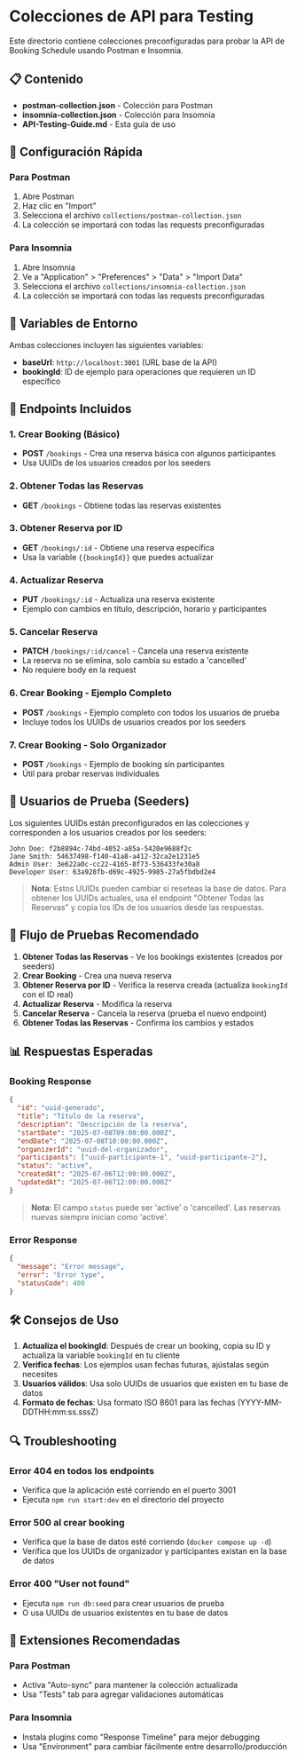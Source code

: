 # Colecciones de API para Testing

Este directorio contiene colecciones preconfiguradas para probar la API de Booking Schedule usando Postman e Insomnia.

## 📋 Contenido

- **postman-collection.json** - Colección para Postman
- **insomnia-collection.json** - Colección para Insomnia  
- **API-Testing-Guide.md** - Esta guía de uso

## 🚀 Configuración Rápida

### Para Postman

1. Abre Postman
2. Haz clic en "Import" 
3. Selecciona el archivo `collections/postman-collection.json`
4. La colección se importará con todas las requests preconfiguradas

### Para Insomnia

1. Abre Insomnia
2. Ve a "Application" > "Preferences" > "Data" > "Import Data"
3. Selecciona el archivo `collections/insomnia-collection.json`
4. La colección se importará con todas las requests preconfiguradas

## 🔧 Variables de Entorno

Ambas colecciones incluyen las siguientes variables:

- **baseUrl**: `http://localhost:3001` (URL base de la API)
- **bookingId**: ID de ejemplo para operaciones que requieren un ID específico

## 📝 Endpoints Incluidos

### 1. Crear Booking (Básico)
- **POST** `/bookings` - Crea una reserva básica con algunos participantes
- Usa UUIDs de los usuarios creados por los seeders

### 2. Obtener Todas las Reservas
- **GET** `/bookings` - Obtiene todas las reservas existentes

### 3. Obtener Reserva por ID
- **GET** `/bookings/:id` - Obtiene una reserva específica
- Usa la variable `{{bookingId}}` que puedes actualizar

### 4. Actualizar Reserva
- **PUT** `/bookings/:id` - Actualiza una reserva existente
- Ejemplo con cambios en título, descripción, horario y participantes

### 5. Cancelar Reserva
- **PATCH** `/bookings/:id/cancel` - Cancela una reserva existente
- La reserva no se elimina, solo cambia su estado a 'cancelled'
- No requiere body en la request

### 6. Crear Booking - Ejemplo Completo
- **POST** `/bookings` - Ejemplo completo con todos los usuarios de prueba
- Incluye todos los UUIDs de usuarios creados por los seeders

### 7. Crear Booking - Solo Organizador
- **POST** `/bookings` - Ejemplo de booking sin participantes
- Útil para probar reservas individuales

## 👥 Usuarios de Prueba (Seeders)

Los siguientes UUIDs están preconfigurados en las colecciones y corresponden a los usuarios creados por los seeders:

```
John Doe: f2b8894c-74bd-4052-a85a-5420e9688f2c
Jane Smith: 54637498-f140-41a8-a412-32ca2e1231e5  
Admin User: 3e622a0c-cc22-4165-8f73-536433fe30a8
Developer User: 63a928fb-d69c-4925-9985-27a5fbdbd2e4
```

> **Nota**: Estos UUIDs pueden cambiar si reseteas la base de datos. Para obtener los UUIDs actuales, usa el endpoint "Obtener Todas las Reservas" y copia los IDs de los usuarios desde las respuestas.

## 🔄 Flujo de Pruebas Recomendado

1. **Obtener Todas las Reservas** - Ve los bookings existentes (creados por seeders)
2. **Crear Booking** - Crea una nueva reserva
3. **Obtener Reserva por ID** - Verifica la reserva creada (actualiza `bookingId` con el ID real)
4. **Actualizar Reserva** - Modifica la reserva
5. **Cancelar Reserva** - Cancela la reserva (prueba el nuevo endpoint)
6. **Obtener Todas las Reservas** - Confirma los cambios y estados

## 📊 Respuestas Esperadas

### Booking Response
```json
{
  "id": "uuid-generado",
  "title": "Título de la reserva",
  "description": "Descripción de la reserva",
  "startDate": "2025-07-08T09:00:00.000Z",
  "endDate": "2025-07-08T10:00:00.000Z",
  "organizerId": "uuid-del-organizador",
  "participants": ["uuid-participante-1", "uuid-participante-2"],
  "status": "active",
  "createdAt": "2025-07-06T12:00:00.000Z",
  "updatedAt": "2025-07-06T12:00:00.000Z"
}
```

> **Nota**: El campo `status` puede ser 'active' o 'cancelled'. Las reservas nuevas siempre inician como 'active'.

### Error Response
```json
{
  "message": "Error message",
  "error": "Error type",
  "statusCode": 400
}
```

## 🛠️ Consejos de Uso

1. **Actualiza el bookingId**: Después de crear un booking, copia su ID y actualiza la variable `bookingId` en tu cliente
2. **Verifica fechas**: Los ejemplos usan fechas futuras, ajústalas según necesites
3. **Usuarios válidos**: Usa solo UUIDs de usuarios que existen en tu base de datos
4. **Formato de fechas**: Usa formato ISO 8601 para las fechas (YYYY-MM-DDTHH:mm:ss.sssZ)

## 🔍 Troubleshooting

### Error 404 en todos los endpoints
- Verifica que la aplicación esté corriendo en el puerto 3001
- Ejecuta `npm run start:dev` en el directorio del proyecto

### Error 500 al crear booking
- Verifica que la base de datos esté corriendo (`docker compose up -d`)
- Verifica que los UUIDs de organizador y participantes existan en la base de datos

### Error 400 "User not found"
- Ejecuta `npm run db:seed` para crear usuarios de prueba
- O usa UUIDs de usuarios existentes en tu base de datos

## 📱 Extensiones Recomendadas

### Para Postman
- Activa "Auto-sync" para mantener la colección actualizada
- Usa "Tests" tab para agregar validaciones automáticas

### Para Insomnia
- Instala plugins como "Response Timeline" para mejor debugging
- Usa "Environment" para cambiar fácilmente entre desarrollo/producción
